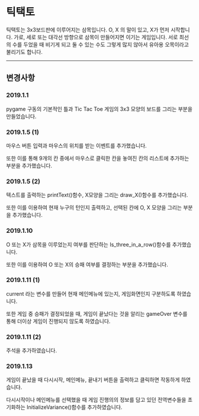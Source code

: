 # 틱택토

틱택토는 3x3보드판에 이루어지는 삼목입니다. O, X 의 말이 있고, X가 먼저 시작합니다. 가로, 세로 또는 대각선 방향으로 삼목이 만들어지면 이기는 게임입니다. 서로 최선의 수를 두었을 때 비기게 되고 둘 수 있는 수도 그렇게 많지 않아서 유아용 오목이라고 불리기도 합니다.


----

## 변경사항

### 2019.1.1

pygame 구동의 기본적인 틀과 Tic Tac Toe 게임의 3x3 모양의 보드를 그리는 부분을 만들었습니다.

### 2019.1.5 (1)

마우스 버튼 입력과 마우스의 위치를 받는 이벤트를 추가했습니다.

또한 이를 통해 9개의 칸 중에서 마우스로 클릭한 칸을 놓여진 칸의 리스트에 추가하는 부분을 추가했습니다.

### 2019.1.5 (2)

텍스트를 출력하는 printText()함수, X모양을 그리는 draw_X()함수를 추가했습니다.

또한 이를 이용하여 현재 누구의 턴인지 출력하고, 선택된 칸에 O, X 모양을 그리는 부분을 추가했습니다.

### 2019.1.10

O 또는 X가 삼목을 이루었는지 여부를 판단하는 Is_three_in_a_row()함수를 추가했습니다.

또한 이를 이용하여 O 또는 X의 승패 여부를 결정하는 부분을 추가했습니다.

### 2019.1.11 (1)

current 라는 변수를 만들어 현재 메인메뉴에 있는지, 게임화면인지 구분하도록 하였습니다.

또한 게임 중 승패가 결정되었을 때, 게임이 끝났다는 것을 알리는 gameOver 변수를 통해 더이상 게임이 진행되지 않도록 하였습니다.

### 2019.1.11 (2)

주석을 추가하였습니다.

### 2019.1.13

게임이 끝났을 때 다시시작, 메인메뉴, 끝내기 버튼을 출력하고 클릭하면 작동하게 하였습니다.

다시시작이나 메인메뉴를 선택했을 때 게임 진행의의 정보를 담고 있던 전역변수들을 초기화하는 InitializeVariance()함수를 추가하였습니다.






